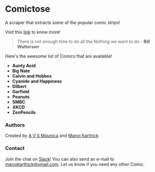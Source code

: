 # Comictose
A scraper that extracts some of the popular comic strips!

Visit this [link](https://manojkarthick.github.io/comictose/) to know more!

> There is not enough time to do all the Nothing we want to do - **Bill Watterson**

Here's the awesome list of Comics that are available!
* **Aunty Acid** 
* **Big Nate** 
* **Calvin and Hobbes** 
* **Cyanide and Happiness** 
* **Dilbert** 
* **Garfield**
* **Peanuts** 
* **SMBC** 
* **XKCD** 
* **ZenPencils** 


### Authors
Created by [A V S Mounica](https://github.com/avsmounica) and [Manoj Karthick](https://github.com/manojkarthick)

### Contact
Join the chat  on [Slack](https://comictose.slack.com/messages/general/)!
You can also send an e-mail to manojkarthick@ymail.com.
Let us know if you need any other Comic.

